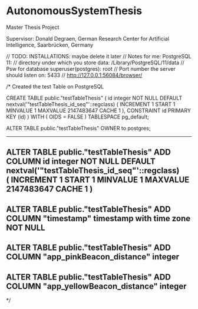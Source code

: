 # AutonomousSystemThesis
Master Thesis Project

Supervisor: Donald Degraen, German Research Center for Artificial Intelligence, Saarbrücken, Germany


// TODO: INSTALLATIONS: maybe delete it later
// Notes for me: PostgreSQL 11:
// directory under which you store data: /Library/PostgreSQL/11/data
// Psw for database superuser(postgres): root
// Port number the server should listen on: 5433
// http://127.0.0.1:56084/browser/

/* Created the test Table on PostgreSQL

CREATE TABLE public."testTableThesis"
(
    id integer NOT NULL DEFAULT nextval('"testTableThesis_id_seq"'::regclass) 
    ( INCREMENT 1 START 1 MINVALUE 1 MAXVALUE 2147483647 CACHE 1 ),
    CONSTRAINT id PRIMARY KEY (id)
)
WITH (
    OIDS = FALSE
)
TABLESPACE pg_default;

ALTER TABLE public."testTableThesis"
    OWNER to postgres;

----------------------------------------------------------------------------------------------------
ALTER TABLE public."testTableThesis"
    ADD COLUMN id integer NOT NULL DEFAULT nextval('"testTableThesis_id_seq"'::regclass)  
    ( INCREMENT 1 START 1 MINVALUE 1 MAXVALUE 2147483647 CACHE 1 )
----------------------------------------------------------------------------------------------------
ALTER TABLE public."testTableThesis"
    ADD COLUMN "timestamp" timestamp with time zone NOT NULL
----------------------------------------------------------------------------------------------------
ALTER TABLE public."testTableThesis"
    ADD COLUMN "app_pinkBeacon_distance" integer
----------------------------------------------------------------------------------------------------
ALTER TABLE public."testTableThesis"
    ADD COLUMN "app_yellowBeacon_distance" integer
----------------------------------------------------------------------------------------------------
*/